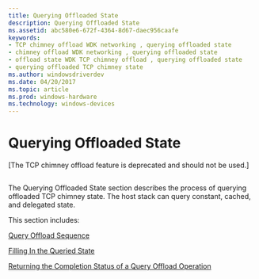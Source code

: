 ```yaml
---
title: Querying Offloaded State
description: Querying Offloaded State
ms.assetid: abc580e6-672f-4364-8d67-daec956caafe
keywords:
- TCP chimney offload WDK networking , querying offloaded state
- chimney offload WDK networking , querying offloaded state
- offload state WDK TCP chimney offload , querying offloaded state
- querying offloaded TCP chimney state
ms.author: windowsdriverdev
ms.date: 04/20/2017
ms.topic: article
ms.prod: windows-hardware
ms.technology: windows-devices
---
```


# Querying Offloaded State


\[The TCP chimney offload feature is deprecated and should not be used.\]

## <a href="" id="ddk-querying-offloaded-state-ng"></a>


The Querying Offloaded State section describes the process of querying offloaded TCP chimney state. The host stack can query constant, cached, and delegated state.

This section includes:

[Query Offload Sequence](query-offload-sequence.md)

[Filling In the Queried State](filling-in-the-queried-state.md)

[Returning the Completion Status of a Query Offload Operation](returning-the-completion-status-of-a-query-offload-operation.md)

 

 





